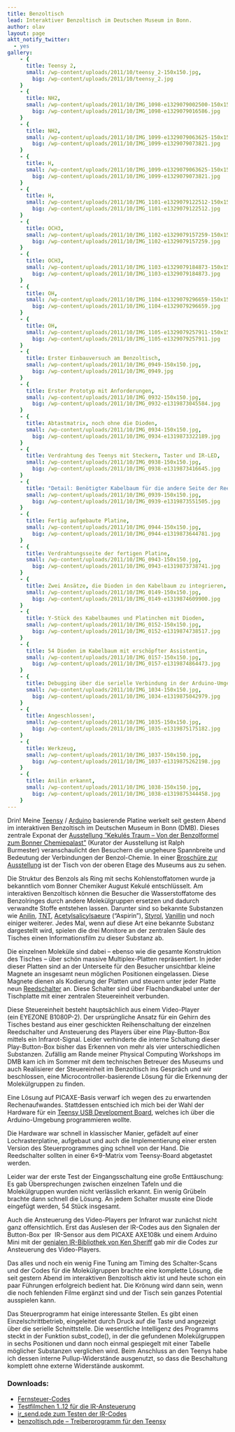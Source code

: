 ```yaml
---
title: Benzoltisch
lead: Interaktiver Benzoltisch im Deutschen Museum in Bonn.
author: olav
layout: page
aktt_notify_twitter:
  - yes
gallery:
    - {
      title: Teensy 2,
      small: /wp-content/uploads/2011/10/teensy_2-150x150.jpg,
        big: /wp-content/uploads/2011/10/teensy_2.jpg
    }
    - {
      title: NH2,
      small: /wp-content/uploads/2011/10/IMG_1098-e1329079002500-150x150.jpg,
        big: /wp-content/uploads/2011/10/IMG_1098-e1329079016586.jpg
    }
    - {
      title: NH2,
      small: /wp-content/uploads/2011/10/IMG_1099-e1329079063625-150x150.jpg,
        big: /wp-content/uploads/2011/10/IMG_1099-e1329079073821.jpg
    }
    - {
      title: H,
      small: /wp-content/uploads/2011/10/IMG_1099-e1329079063625-150x150.jpg,
        big: /wp-content/uploads/2011/10/IMG_1099-e1329079073821.jpg
    }
    - {
      title: H,
      small: /wp-content/uploads/2011/10/IMG_1101-e1329079122512-150x150.jpg,
        big: /wp-content/uploads/2011/10/IMG_1101-e1329079122512.jpg
    }
    - {
      title: OCH3,
      small: /wp-content/uploads/2011/10/IMG_1102-e1329079157259-150x150.jpg,
        big: /wp-content/uploads/2011/10/IMG_1102-e1329079157259.jpg
    }
    - {
      title: OCH3,
      small: /wp-content/uploads/2011/10/IMG_1103-e1329079184873-150x150.jpg,
        big: /wp-content/uploads/2011/10/IMG_1103-e1329079184873.jpg
    }
    - {
      title: OH,
      small: /wp-content/uploads/2011/10/IMG_1104-e1329079296659-150x150.jpg,
        big: /wp-content/uploads/2011/10/IMG_1104-e1329079296659.jpg
    }
    - {
      title: OH,
      small: /wp-content/uploads/2011/10/IMG_1105-e1329079257911-150x150.jpg,
        big: /wp-content/uploads/2011/10/IMG_1105-e1329079257911.jpg
    }
    - {
      title: Erster Einbauversuch am Benzoltisch,
      small: /wp-content/uploads/2011/10/IMG_0949-150x150.jpg,
        big: /wp-content/uploads/2011/10/IMG_0949.jpg
    }
    - {
      title: Erster Prototyp mit Anforderungen,
      small: /wp-content/uploads/2011/10/IMG_0932-150x150.jpg,
        big: /wp-content/uploads/2011/10/IMG_0932-e1319873045584.jpg
    }
    - {
      title: Abtastmatrix, noch ohne die Dioden,
      small: /wp-content/uploads/2011/10/IMG_0934-150x150.jpg,
        big: /wp-content/uploads/2011/10/IMG_0934-e1319873322189.jpg
    }
    - {
      title: Verdrahtung des Teenys mit Steckern, Taster und IR-LED,
      small: /wp-content/uploads/2011/10/IMG_0938-150x150.jpg,
        big: /wp-content/uploads/2011/10/IMG_0938-e1319873416645.jpg
    }
    - {
      title: "Detail: Benötigter Kabelbaum für die andere Seite der Reedschalter",
      small: /wp-content/uploads/2011/10/IMG_0939-150x150.jpg,
        big: /wp-content/uploads/2011/10/IMG_0939-e1319873551505.jpg
    }
    - {
      title: Fertig aufgebaute Platine,
      small: /wp-content/uploads/2011/10/IMG_0944-150x150.jpg,
        big: /wp-content/uploads/2011/10/IMG_0944-e1319873644781.jpg
    }
    - {
      title: Verdrahtungsseite der fertigen Platine,
      small: /wp-content/uploads/2011/10/IMG_0943-150x150.jpg,
        big: /wp-content/uploads/2011/10/IMG_0943-e1319873738741.jpg
    }
    - {
      title: Zwei Ansätze, die Dioden in den Kabelbaum zu integrieren,
      small: /wp-content/uploads/2011/10/IMG_0149-150x150.jpg,
        big: /wp-content/uploads/2011/10/IMG_0149-e1319874609900.jpg
    }
    - {
      title: Y-Stück des Kabelbaumes und Platinchen mit Dioden,
      small: /wp-content/uploads/2011/10/IMG_0152-150x150.jpg,
        big: /wp-content/uploads/2011/10/IMG_0152-e1319874738517.jpg
    }
    - {
      title: 54 Dioden im Kabelbaum mit erschöpfter Assistentin,
      small: /wp-content/uploads/2011/10/IMG_0157-150x150.jpg,
        big: /wp-content/uploads/2011/10/IMG_0157-e1319874864473.jpg
    }
    - {
      title: Debugging über die serielle Verbindung in der Arduino-Umgebung mit Teenys-Loader,
      small: /wp-content/uploads/2011/10/IMG_1034-150x150.jpg,
        big: /wp-content/uploads/2011/10/IMG_1034-e1319875042979.jpg
    }
    - {
      title: Angeschlossen!,
      small: /wp-content/uploads/2011/10/IMG_1035-150x150.jpg,
        big: /wp-content/uploads/2011/10/IMG_1035-e1319875175182.jpg
    }
    - {
      title: Werkzeug,
      small: /wp-content/uploads/2011/10/IMG_1037-150x150.jpg,
        big: /wp-content/uploads/2011/10/IMG_1037-e1319875262198.jpg
    }
    - {
      title: Anilin erkannt,
      small: /wp-content/uploads/2011/10/IMG_1038-150x150.jpg,
        big: /wp-content/uploads/2011/10/IMG_1038-e1319875344458.jpg
    }
---
```

Drin! Meine [Teensy][1] / [Arduino][2] basierende Platine werkelt seit gestern Abend im interaktiven Benzoltisch im Deutschen Museum in Bonn (DMB). Dieses zentrale Exponat der [Ausstellung &#8220;Kekulés Traum – Von der Benzolformel zum Bonner Chemiepalast&#8221;][3] (Kurator der Ausstellung ist Ralph Burmester) veranschaulicht den Besuchern die ungeheure Spannbreite und Bedeutung der Verbindungen der Benzol-Chemie. In einer [Broschüre zur Ausstellung][4] ist der Tisch von der oberen Etage des Museums aus zu sehen.

Die Struktur des Benzols als Ring mit sechs Kohlenstoffatomen wurde ja bekanntlich vom Bonner Chemiker August Kekulé entschlüsselt. Am interaktiven Benzoltisch können die Besucher die Wasserstoffatome des Benzolringes durch andere Molekülgruppen ersetzen und dadurch verwandte Stoffe entstehen lassen. Darunter sind so bekannte Substanzen wie [Anilin][5], [TNT][6], [Acetylsalicylsaeure][7] (&#8220;Aspirin&#8221;), [Styrol][8], [Vanillin][9] und noch einiger weiterer. Jedes Mal, wenn auf diese Art eine bekannte Substanz dargestellt wird, spielen die drei Monitore an der zentralen Säule des Tisches einen Informationsfilm zu dieser Substanz ab.

Die einzelnen Moleküle sind dabei &#8211; ebenso wie die gesamte Konstruktion des Tisches &#8211; über schön massive Multiplex-Platten repräsentiert. In jeder dieser Platten sind an der Unterseite für den Besucher unsichtbar kleine Magnete an insgesamt neun möglichen Positionen eingelassen. Diese Magnete dienen als Kodierung der Platten und steuern unter jeder Platte neun [Reedschalter][10] an. Diese Schalter sind über Flachbandkabel unter der Tischplatte mit einer zentralen Steuereinheit verbunden.

Diese Steuereinheit besteht hauptsächlich aus einem Video-Player (ein EYEZONE B1080P-2). Der ursprüngliche Ansatz für ein Gehirn des Tisches bestand aus einer geschickten Reihenschaltung der einzelnen Reedschalter und Ansteuerung des Players über eine Play-Button-Box mittels ein Infrarot-Signal. Leider verhinderte die interne Schaltung dieser Play-Button-Box bisher das Erkennen von mehr als vier unterschiedlichen Substanzen. Zufällig am Rande meiner Physical Computing Workshops im DMB kam ich im Sommer mit dem technischen Betreuer des Museums und auch Realisierer der Steuereinheit im Benzoltisch ins Gespräch und wir beschlossen, eine Microcontroller-basierende Lösung für die Erkennung der Molekülgruppen zu finden.

Eine Lösung auf PICAXE-Basis verwarf ich wegen des zu erwartenden Rechenaufwandes. Stattdessen entschied ich mich bei der Wahl der Hardware für ein [Teensy USB Development Board][1], welches ich über die Arduino-Umgebung programmieren wollte.

Die Hardware war schnell in klassischer Manier, gefädelt auf einer Lochrasterplatine, aufgebaut und auch die Implementierung einer ersten Version des Steuerprogrammes ging schnell von der Hand. Die Reedschalter sollten in einer 6&#215;9-Matrix vom Teensy-Board abgetastet werden.

Leider war der erste Test der Eingangsschaltung eine große Enttäuschung: Es gab Übersprechungen zwischen einzelnen Tafeln und die Molekülgruppen wurden nicht verlässlich erkannt. Ein wenig Grübeln brachte dann schnell die Lösung. An jedem Schalter musste eine Diode eingefügt werden, 54 Stück insgesamt.

Auch die Ansteuerung des Video-Players per Infrarot war zunächst nicht ganz offensichtlich. Erst das Auslesen der IR-Codes aus den Signalen der Button-Box per  IR-Sensor aus dem PICAXE AXE108k und einem Arduino Mini mit der [genialen IR-Bibliothek von Ken Sheriff][11] gab mir die Codes zur Ansteuerung des Video-Players.

Das alles und noch ein wenig Fine Tuning am Timing des Schalter-Scans und der Codes für die Molekülgruppen brachte eine komplette Lösung, die seit gestern Abend im interaktiven Benzoltisch aktiv ist und heute schon ein paar Führungen erfolgreich bedient hat. Die Krönung wird dann sein, wenn die noch fehlenden Filme ergänzt sind und der Tisch sein ganzes Potential ausspielen kann.

Das Steuerprogramm hat einige interessante Stellen. Es gibt einen Einzelschrittbetrieb, eingeleitet durch Druck auf die Taste und angezeigt über die serielle Schnittstelle. Die wesentliche Intelligenz des Programms steckt in der Funktion subst_code(), in der die gefundenen Molekülgruppen in sechs Positionen und dann noch einmal gespiegelt mit einer Tabelle möglicher Substanzen verglichen wird. Beim Anschluss an den Teenys habe ich dessen interne Pullup-Widerstände ausgenutzt, so dass die Beschaltung komplett ohne externe Widerstände auskommt.

### Downloads:

 * [Fernsteuer-Codes][12]
 * [Testfilmchen 1..12 für die IR-Ansteuerung][13]
 * [ir_send.pde zum Testen der IR-Codes][14]
 * [benzoltisch.pde &#8211; Treiberprogramm für den Teensy][15]

 [1]: http://www.pjrc.com/store/teensy.html
 [2]: http://arduino.cc
 [3]: http://www.deutsches-museum.de/bonn/ausstellungen/ausstellungen-2011/kekules-traum/
 [4]: http://www.deutsches-museum.de/fileadmin/Content/2009/01_Information/10_Publikationen/06_K_und_T/2011/kt411/42-45Burmester_RZ.pdf
 [5]: http://de.wikipedia.org/wiki/Anilin
 [6]: http://de.wikipedia.org/wiki/TNT
 [7]: http://de.wikipedia.org/wiki/Acetylsalicylsäure
 [8]: http://de.wikipedia.org/wiki/Styrol
 [9]: http://de.wikipedia.org/wiki/Vanillin
 [10]: http://de.wikipedia.org/wiki/Reedschalter
 [11]: http://www.arcfn.com/2009/08/multi-protocol-infrared-remote-library.html
 [12]: /wp-content/uploads/2011/10/Fernsteuer-Codes.pdf
 [13]: /wp-content/uploads/2011/10/Filme.zip
 [14]: /wp-content/uploads/2011/10/ir_send.pde_.txt
 [15]: /wp-content/uploads/2011/10/benzoltisch.pde_.txt
